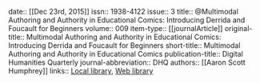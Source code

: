 date:: [[Dec 23rd, 2015]]
issn:: 1938-4122
issue:: 3
title:: @Multimodal Authoring and Authority in Educational Comics: Introducing Derrida and Foucault for Beginners
volume:: 009
item-type:: [[journalArticle]]
original-title:: Multimodal Authoring and Authority in Educational Comics: Introducing Derrida and Foucault for Beginners
short-title:: Multimodal Authoring and Authority in Educational Comics
publication-title:: Digital Humanities Quarterly
journal-abbreviation:: DHQ
authors:: [[Aaron Scott Humphrey]]
links:: [Local library](zotero://select/groups/2386895/items/IZERSU2L), [Web library](https://www.zotero.org/groups/2386895/items/IZERSU2L)
